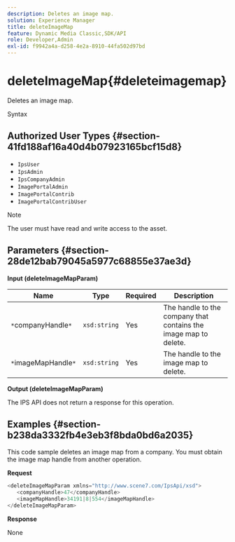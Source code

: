 ```yaml
---
description: Deletes an image map.
solution: Experience Manager
title: deleteImageMap
feature: Dynamic Media Classic,SDK/API
role: Developer,Admin
exl-id: f9942a4a-d258-4e2a-8910-44fa502d97bd
---
```

# deleteImageMap{#deleteimagemap}

Deletes an image map.

 Syntax 

## Authorized User Types {#section-41fd188af16a40d4b07923165bcf15d8}

* `IpsUser` 
* `IpsAdmin` 
* `IpsCompanyAdmin` 
* `ImagePortalAdmin` 
* `ImagePortalContrib` 
* `ImagePortalContribUser`

>[!NOTE]
>
>The user must have read and write access to the asset.

## Parameters {#section-28de12bab79045a5977c68855e37ae3d}

**Input (deleteImageMapParam)** 

|  Name  | Type  | Required  | Description  |
|---|---|---|---|
|  `*`companyHandle`*`  | `xsd:string`  | Yes  | The handle to the company that contains the image map to delete.  |
|  `*`imageMapHandle`*`  | `xsd:string`  | Yes  | The handle to the image map to delete.  |

**Output (deleteImageMapParam)**

The IPS API does not return a response for this operation.

## Examples {#section-b238da3332fb4e3eb3f8bda0bd6a2035}

This code sample deletes an image map from a company. You must obtain the image map handle from another operation.

**Request** 

```java
<deleteImageMapParam xmlns="http://www.scene7.com/IpsApi/xsd">
   <companyHandle>47</companyHandle>
   <imageMapHandle>34191|8|554</imageMapHandle>
</deleteImageMapParam>
```

**Response**

None

